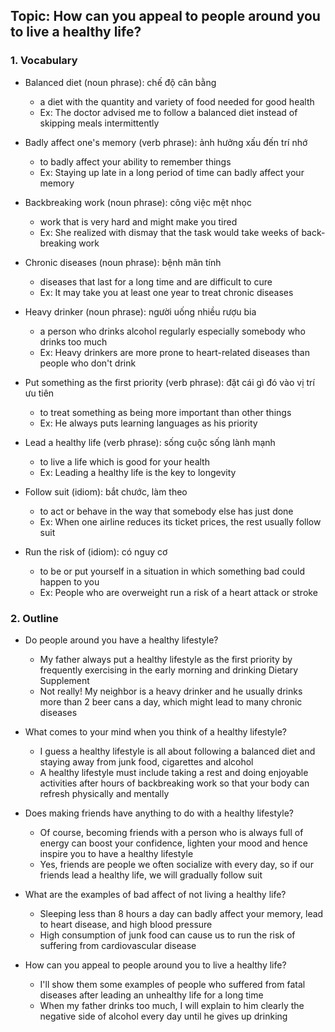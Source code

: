 ## Topic: How can you appeal to people around you to live a healthy life?

### 1. Vocabulary
- Balanced diet (noun phrase): chế độ cân bằng
  + a diet with the quantity and variety of food needed for good health
  + Ex: The doctor advised me to follow a balanced diet instead of skipping meals intermittently

- Badly affect one's memory (verb phrase): ảnh hưởng xấu đến trí nhớ
  + to badly affect your ability to remember things
  + Ex: Staying up late in a long period of time can badly affect your memory

- Backbreaking work (noun phrase): công việc mệt nhọc
  + work that is very hard and might make you tired
  + Ex: She realized with dismay that the task would take weeks of back-breaking work

- Chronic diseases (noun phrase): bệnh mãn tính
  + diseases that last for a long time and are difficult to cure
  + Ex: It may take you at least one year to treat chronic diseases

- Heavy drinker (noun phrase): người uống nhiều rượu bia
  + a person who drinks alcohol regularly especially somebody who drinks too much
  + Ex: Heavy drinkers are more prone to heart-related diseases than people who don't drink

- Put something as the first priority (verb phrase): đặt cái gì đó vào vị trí ưu tiên
  + to treat something as being more important than other things
  + Ex: He always puts learning languages as his priority

- Lead a healthy life (verb phrase): sống cuộc sống lành mạnh
  + to live a life which is good for your health
  + Ex: Leading a healthy life is the key to longevity

- Follow suit (idiom): bắt chước, làm theo
  + to act or behave in the way that somebody else has just done
  + Ex: When one airline reduces its ticket prices, the rest usually follow suit

- Run the risk of (idiom): có nguy cơ
  + to be or put yourself in a situation in which something bad could happen to you
  + Ex: People who are overweight run a risk of a heart attack or stroke

### 2. Outline
- Do people around you have a healthy lifestyle?
  + My father always put a healthy lifestyle as the first priority by frequently exercising in the early morning and drinking Dietary Supplement
  + Not really! My neighbor is a heavy drinker and he usually drinks more than 2 beer cans a day, which might lead to many chronic diseases

- What comes to your mind when you think of a healthy lifestyle?
  + I guess a healthy lifestyle is all about following a balanced diet and staying away from junk food, cigarettes and alcohol
  + A healthy lifestyle must include taking a rest and doing enjoyable activities after hours of backbreaking work so that your body can refresh physically and mentally

- Does making friends have anything to do with a healthy lifestyle?
  + Of course, becoming friends with a person who is always full of energy can boost your confidence, lighten your mood and hence inspire you to have a healthy lifestyle
  + Yes, friends are people we often socialize with every day, so if our friends lead a healthy life, we will gradually follow suit

- What are the examples of bad affect of not living a healthy life?
  + Sleeping less than 8 hours a day can badly affect your memory, lead to heart disease, and high blood pressure
  + High consumption of junk food can cause us to run the risk of suffering from cardiovascular disease

- How can you appeal to people around you to live a healthy life?
  + I'll show them some examples of people who suffered from fatal diseases after leading an unhealthy life for a long time
  + When my father drinks too much, I will explain to him clearly the negative side of alcohol every day until he gives up drinking